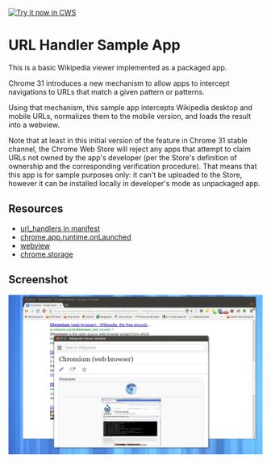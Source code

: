 <a target="_blank" href="https://chrome.google.com/webstore/detail/pbokgdgkaaenccneanahifaakldannno">![Try it now in CWS](https://raw.github.com/GoogleChrome/chrome-extensions-samples/master/apps/tryitnowbutton.png "Click here to install this sample from the Chrome Web Store")</a>


# URL Handler Sample App

This is a basic Wikipedia viewer implemented as a packaged app.

Chrome 31 introduces a new mechanism to allow apps to intercept navigations to URLs that match a given pattern or patterns.

Using that mechanism, this sample app intercepts Wikipedia desktop and mobile URLs, normalizes them to the mobile version, and loads the result into a webview.

Note that at least in this initial version of the feature in Chrome 31 stable channel, the Chrome Web Store will reject any apps that attempt to claim URLs not owned by the app's developer (per the Store's definition of ownership and the corresponding verification procedure). That means that this app is for sample purposes only: it can't be uploaded to the Store, however it can be installed locally in developer's mode as unpackaged app.

## Resources

* [url_handlers in manifest](http://developer.chrome.com/apps/manifest/url_handlers.html)
* [chrome.app.runtime.onLaunched](http://developer.chrome.com/apps/app_runtime.html#event-onLaunched)
* [webview](https://developer.chrome.com/apps/tags/webview)
* [chrome.storage](http://developer.chrome.com/apps/storage.html)

## Screenshot
![screenshot](/samples/url-handler/assets/screenshot_1280_800.png)
